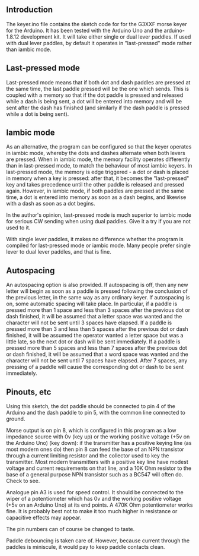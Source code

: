 Introduction
------------

The keyer.ino file contains the sketch code for for the G3XXF morse
keyer for the Arduino.  It has been tested with the Arduino Uno and
the arduino-1.8.12 development kit.  It will take either single or
dual lever paddles.  If used with dual lever paddles, by default it
operates in "last-pressed" mode rather than iambic mode.

Last-pressed mode
-----------------

Last-pressed mode means that if both dot and dash paddles are pressed
at the same time, the last paddle pressed will be the one which sends.
This is coupled with a memory so that if the dot paddle is pressed and
released while a dash is being sent, a dot will be entered into memory
and will be sent after the dash has finished (and similarly if the
dash paddle is pressed while a dot is being sent).

Iambic mode
-----------

As an alternative, the program can be configured so that the keyer
operates in iambic mode, whereby the dots and dashes alternate when
both levers are pressed.  When in iambic mode, the memory facility
operates differently than in last-pressed mode, to match the behaviour
of most iambic keyers.  In last-pressed mode, the memory is edge
triggered - a dot or dash is placed in memory when a key is pressed:
after that, it becomes the "last-pressed" key and takes precedence
until the other paddle is released and pressed again.  However, in
iambic mode, if both paddles are pressed at the same time, a dot is
entered into memory as soon as a dash begins, and likewise with a dash
as soon as a dot begins.

In the author's opinion, last-pressed mode is much superior to iambic
mode for serious CW sending when using dual paddles.  Give it a try if
you are not used to it.

With single lever paddles, it makes no difference whether the program
is compiled for last-pressed mode or iambic mode.  Many people prefer
single lever to dual lever paddles, and that is fine.
 
Autospacing
-----------

An autospacing option is also provided.  If autospacing is off, then
any new letter will begin as soon as a paddle is pressed following the
conclusion of the previous letter, in the same way as any ordinary
keyer.  If autospacing is on, some automatic spacing will take place.
In particular, if a paddle is pressed more than 1 space and less than
3 spaces after the previous dot or dash finished, it will be assumed
that a letter space was wanted and the character will not be sent
until 3 spaces have elapsed.  If a paddle is pressed more than 3 and
less than 5 spaces after the previous dot or dash finished, it will be
assumed the operator wanted a letter space but was a little late, so
the next dot or dash will be sent immediately.  If a paddle is pressed
more than 5 spaces and less than 7 spaces after the previous dot or
dash finished, it will be assumed that a word space was wanted and the
character will not be sent until 7 spaces have elapsed.  After 7
spaces, any pressing of a paddle will cause the corresponding dot or
dash to be sent immediately.

Pinouts, etc
------------
 
Using this sketch, the dot paddle should be connected to pin 4 of the
Arduino and the dash paddle to pin 5, with the common line connected
to ground.

Morse output is on pin 8, which is configured in this program as a low
impedance source with 0v (key up) or the working positive voltage (+5v
on the Arduino Uno) (key down): if the transmitter has a positive
keying line (as most modern ones do) then pin 8 can feed the base of
an NPN transistor through a current limiting resistor and the
collector used to key the transmitter.  Most modern transmitters with
a positive key line have modest voltage and current requirements on
that line, and a 10K Ohm resistor to the base of a general purpose NPN
transistor such as a BC547 will often do.  Check to see.

Analogue pin A3 is used for speed control.  It should be connected to
the wiper of a potentiometer which has 0v and the working positive
voltage (+5v on an Arduino Uno) at its end points.  A 470K Ohm
potentiometer works fine.  It is probably best not to make it too much
higher in resistance or capacitive effects may appear.

The pin numbers can of course be changed to taste.

Paddle debouncing is taken care of.  However, because current through
the paddles is miniscule, it would pay to keep paddle contacts clean.
